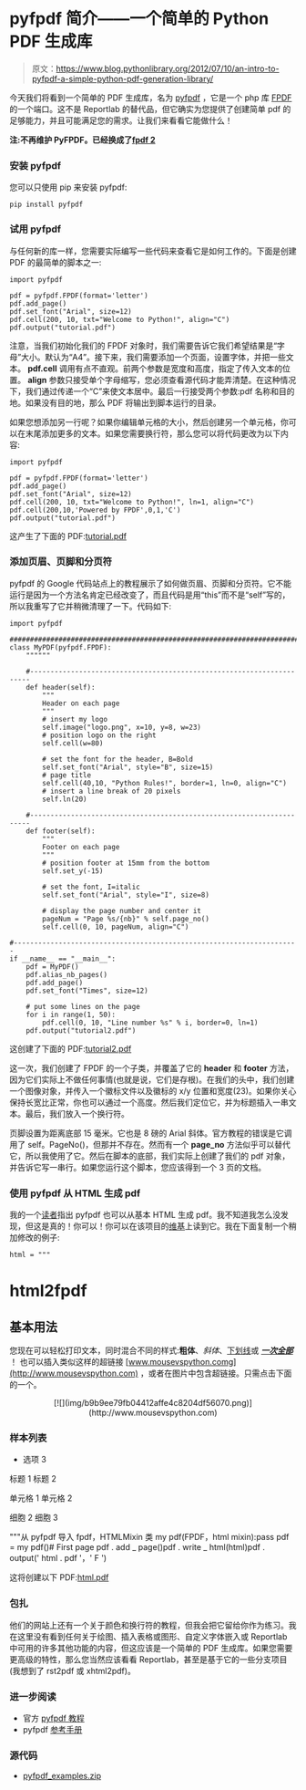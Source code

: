 # pyfpdf 简介——一个简单的 Python PDF 生成库

> 原文：<https://www.blog.pythonlibrary.org/2012/07/10/an-intro-to-pyfpdf-a-simple-python-pdf-generation-library/>

今天我们将看到一个简单的 PDF 生成库，名为 [pyfpdf](https://github.com/reingart/pyfpdf) ，它是一个 php 库 [FPDF](http://www.fpdf.org/) 的一个端口。这不是 Reportlab 的替代品，但它确实为您提供了创建简单 pdf 的足够能力，并且可能满足您的需求。让我们来看看它能做什么！

**注:不再维护 PyFPDF。已经换成了[fpdf 2](https://pypi.org/project/fpdf2/)**

### 安装 pyfpdf

您可以只使用 pip 来安装 pyfpdf:

```
pip install pyfpdf

```

### 试用 pyfpdf

与任何新的库一样，您需要实际编写一些代码来查看它是如何工作的。下面是创建 PDF 的最简单的脚本之一:

```
import pyfpdf

pdf = pyfpdf.FPDF(format='letter')
pdf.add_page()
pdf.set_font("Arial", size=12)
pdf.cell(200, 10, txt="Welcome to Python!", align="C")
pdf.output("tutorial.pdf")

```

注意，当我们初始化我们的 FPDF 对象时，我们需要告诉它我们希望结果是“字母”大小。默认为“A4”。接下来，我们需要添加一个页面，设置字体，并把一些文本。 **pdf.cell** 调用有点不直观。前两个参数是宽度和高度，指定了传入文本的位置。 **align** 参数只接受单个字母缩写，您必须查看源代码才能弄清楚。在这种情况下，我们通过传递一个“C”来使文本居中。最后一行接受两个参数:pdf 名称和目的地。如果没有目的地，那么 PDF 将输出到脚本运行的目录。

如果您想添加另一行呢？如果你编辑单元格的大小，然后创建另一个单元格，你可以在末尾添加更多的文本。如果您需要换行符，那么您可以将代码更改为以下内容:

```
import pyfpdf

pdf = pyfpdf.FPDF(format='letter')
pdf.add_page()
pdf.set_font("Arial", size=12)
pdf.cell(200, 10, txt="Welcome to Python!", ln=1, align="C")
pdf.cell(200,10,'Powered by FPDF',0,1,'C')
pdf.output("tutorial.pdf")

```

这产生了下面的 PDF:[tutorial.pdf](https://www.blog.pythonlibrary.org/wp-content/uploads/2012/07/tutorial.pdf)

### 添加页眉、页脚和分页符

pyfpdf 的 Google 代码站点上的教程展示了如何做页眉、页脚和分页符。它不能运行是因为一个方法名肯定已经改变了，而且代码是用“this”而不是“self”写的，所以我重写了它并稍微清理了一下。代码如下:

```
import pyfpdf

########################################################################
class MyPDF(pyfpdf.FPDF):
    """"""

    #----------------------------------------------------------------------
    def header(self):
        """
        Header on each page
        """
        # insert my logo
        self.image("logo.png", x=10, y=8, w=23)
        # position logo on the right
        self.cell(w=80)

        # set the font for the header, B=Bold
        self.set_font("Arial", style="B", size=15)
        # page title
        self.cell(40,10, "Python Rules!", border=1, ln=0, align="C")
        # insert a line break of 20 pixels
        self.ln(20)

    #----------------------------------------------------------------------
    def footer(self):
        """
        Footer on each page
        """
        # position footer at 15mm from the bottom
        self.set_y(-15)

        # set the font, I=italic
        self.set_font("Arial", style="I", size=8)

        # display the page number and center it
        pageNum = "Page %s/{nb}" % self.page_no()
        self.cell(0, 10, pageNum, align="C")

#----------------------------------------------------------------------
if __name__ == "__main__":
    pdf = MyPDF()
    pdf.alias_nb_pages()
    pdf.add_page()
    pdf.set_font("Times", size=12)

    # put some lines on the page
    for i in range(1, 50):
        pdf.cell(0, 10, "Line number %s" % i, border=0, ln=1)
    pdf.output("tutorial2.pdf")

```

这创建了下面的 PDF:[tutorial2.pdf](https://www.blog.pythonlibrary.org/wp-content/uploads/2012/07/tutorial2.pdf)

这一次，我们创建了 FPDF 的一个子类，并覆盖了它的 **header** 和 **footer** 方法，因为它们实际上不做任何事情(也就是说，它们是存根)。在我们的头中，我们创建一个图像对象，并传入一个徽标文件以及徽标的 x/y 位置和宽度(23)。如果你关心保持长宽比正常，你也可以通过一个高度。然后我们定位它，并为标题插入一串文本。最后，我们放入一个换行符。

页脚设置为距离底部 15 毫米。它也是 8 磅的 Arial 斜体。官方教程的错误是它调用了 self。PageNo()，但那并不存在。然而有一个 **page_no** 方法似乎可以替代它，所以我使用了它。然后在脚本的底部，我们实际上创建了我们的 pdf 对象，并告诉它写一串行。如果您运行这个脚本，您应该得到一个 3 页的文档。

### 使用 pyfpdf 从 HTML 生成 pdf

我的一个[读者](http://www.reddit.com/r/Python/comments/wcsl7/an_intro_to_pyfpdf_a_simple_python_pdf_generation/)指出 pyfpdf 也可以从基本 HTML 生成 pdf。我不知道我怎么没发现，但这是真的！你可以！你可以在该项目的[维基](https://code.google.com/p/pyfpdf/wiki/WriteHTML)上读到它。我在下面复制一个稍加修改的例子:

```
html = """

```

# html2fpdf

## 基本用法

您现在可以轻松打印文本，同时混合不同的样式:**粗体**、*斜体*、<u>下划线</u>或 ***<u>一次全部</u>*** ！
也可以插入类似这样的超链接 [www.mousevspython.comg](http://www.mousevspython.com) ，或者在图片中包含超链接。只需点击下面的一个。

<center>[![](img/b9b9ee79fb04412affe4c8204df56070.png)](http://www.mousevspython.com)</center>

### 样本列表

*   选项 3

标题 1 标题 2

单元格 1 单元格 2

细胞 2 细胞 3

"""从 pyfpdf 导入 fpdf，HTMLMixin 类 my pdf(FPDF，html mixin):pass pdf = my pdf()# First page pdf . add _ page()pdf . write _ html(html)pdf . output(' html . pdf '，' F ')

这将创建以下 PDF:[html.pdf](https://www.blog.pythonlibrary.org/wp-content/uploads/2012/07/html.pdf)

### 包扎

他们的网站上还有一个关于颜色和换行符的教程，但我会把它留给你作为练习。我在这里没有看到任何关于绘图、插入表格或图形、自定义字体嵌入或 Reportlab 中可用的许多其他功能的内容，但这应该是一个简单的 PDF 生成库。如果您需要更高级的特性，那么您当然应该看看 Reportlab，甚至是基于它的一些分支项目(我想到了 rst2pdf 或 xhtml2pdf)。

### 进一步阅读

*   官方 [pyfpdf 教程](http://code.google.com/p/pyfpdf/wiki/Tutorial)
*   pyfpdf [参考手册](http://code.google.com/p/pyfpdf/wiki/ReferenceManual)

### 源代码

*   [pyfpdf_examples.zip](https://www.blog.pythonlibrary.org/wp-content/uploads/2012/07/pyfpdf_examples.zip)